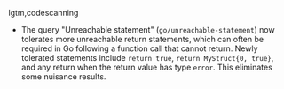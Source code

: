 lgtm,codescanning
* The query "Unreachable statement" (`go/unreachable-statement`) now tolerates more unreachable return statements, which can often be required in Go following a function call that cannot return. Newly tolerated statements include `return true`, `return MyStruct{0, true}`, and any return when the return value has type `error`. This eliminates some nuisance results.
